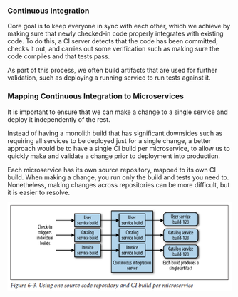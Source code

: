 ### Continuous Integration

Core goal is to keep everyone in sync with each other, which we achieve by making sure that newly checked-in code properly integrates with existing code. To do this, a CI server detects that the code has been committed, checks it out, and carries out some verification such as making sure the code compiles and that tests pass.

As part of this process, we often build artifacts that are used for further validation, such as deploying a running service to run tests against it.

### Mapping Continuous Integration to Microservices

It is important to ensure that we can make a change to a single service and deploy it independently of the rest.

Instead of having a monolith build that has significant downsides such as requiring all services to be deployed just for a single change, a better approach would be to have a single CI build per microservice, to allow us to quickly make and validate a change prior to deployment into production.

Each microservice has its own source repository, mapped to its own CI build. When making a change, you run only the build and tests you need to. Nonetheless, making changes across repositories can be more difficult, but it is easier to resolve.

<img src="../assets/microservice-CI.PNG">
